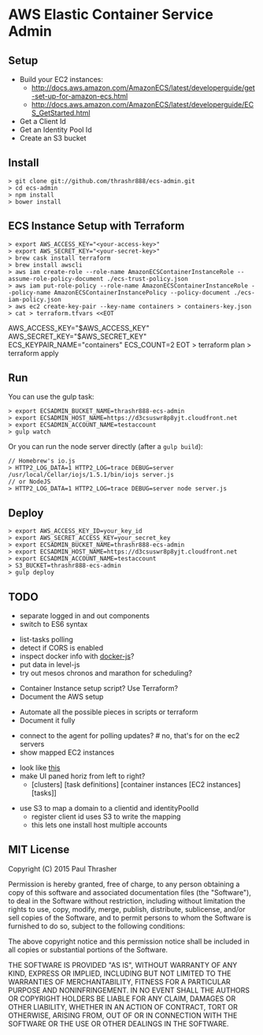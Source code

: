 AWS Elastic Container Service Admin
===================================


Setup
-----

- Build your EC2 instances:
    - http://docs.aws.amazon.com/AmazonECS/latest/developerguide/get-set-up-for-amazon-ecs.html
    - http://docs.aws.amazon.com/AmazonECS/latest/developerguide/ECS_GetStarted.html
- Get a Client Id
- Get an Identity Pool Id
- Create an S3 bucket


Install
-------

    
    > git clone git://github.com/thrashr888/ecs-admin.git
    > cd ecs-admin
    > npm install
    > bower install


ECS Instance Setup with Terraform
---------------------------------

    > export AWS_ACCESS_KEY="<your-access-key>"
    > export AWS_SECRET_KEY="<your-secret-key>"
    > brew cask install terraform
    > brew install awscli
    > aws iam create-role --role-name AmazonECSContainerInstanceRole --assume-role-policy-document ./ecs-trust-policy.json
    > aws iam put-role-policy --role-name AmazonECSContainerInstanceRole --policy-name AmazonECSContainerInstancePolicy --policy-document ./ecs-iam-policy.json
    > aws ec2 create-key-pair --key-name containers > containers-key.json
    > cat > terraform.tfvars <<EOT
AWS_ACCESS_KEY="$AWS_ACCESS_KEY"
AWS_SECRET_KEY="$AWS_SECRET_KEY"
ECS_KEYPAIR_NAME="containers"
ECS_COUNT=2
EOT
    > terraform plan
    > terraform apply

Run
---

You can use the gulp task:

    > export ECSADMIN_BUCKET_NAME=thrashr888-ecs-admin
    > export ECSADMIN_HOST_NAME=https://d3csuswr8p8yjt.cloudfront.net
    > export ECSADMIN_ACCOUNT_NAME=testaccount
    > gulp watch

Or you can run the node server directly (after a `gulp build`):

    // Homebrew's io.js
    > HTTP2_LOG_DATA=1 HTTP2_LOG=trace DEBUG=server /usr/local/Cellar/iojs/1.5.1/bin/iojs server.js
    // or NodeJS
    > HTTP2_LOG_DATA=1 HTTP2_LOG=trace DEBUG=server node server.js


Deploy
------

    > export AWS_ACCESS_KEY_ID=your_key_id
    > export AWS_SECRET_ACCESS_KEY=your_secret_key
    > export ECSADMIN_BUCKET_NAME=thrashr888-ecs-admin
    > export ECSADMIN_HOST_NAME=https://d3csuswr8p8yjt.cloudfront.net
    > export ECSADMIN_ACCOUNT_NAME=testaccount
    > S3_BUCKET=thrashr888-ecs-admin 
    > gulp deploy


TODO
----

+ separate logged in and out components
+ switch to ES6 syntax
- list-tasks polling
- detect if CORS is enabled
- inspect docker info with [docker-js](https://github.com/dgoujard/docker-js/)?
- put data in level-js
- try out mesos chronos and marathon for scheduling?
+ Container Instance setup script? Use Terraform?
+ Document the AWS setup
- Automate all the possible pieces in scripts or terraform
- Document it fully
+ connect to the agent for polling updates? # no, that's for on the ec2 servers
+ show mapped EC2 instances
- look like [this](https://www.gosquared.com/blog/reinvent-2014-ec2-container-service-demo)
- make UI paned horiz from left to right?
    - [clusters] [task definitions] [container instances [EC2 instances] [tasks]]
+ use S3 to map a domain to a clientid and identityPoolId
    + register client id uses S3 to write the mapping
    + this lets one install host multiple accounts


MIT License
-----------

Copyright (C) 2015 Paul Thrasher

Permission is hereby granted, free of charge, to any person obtaining a copy of this software and associated documentation files (the "Software"), to deal in the Software without restriction, including without limitation the rights to use, copy, modify, merge, publish, distribute, sublicense, and/or sell copies of the Software, and to permit persons to whom the Software is furnished to do so, subject to the following conditions:

The above copyright notice and this permission notice shall be included in all copies or substantial portions of the Software.

THE SOFTWARE IS PROVIDED "AS IS", WITHOUT WARRANTY OF ANY KIND, EXPRESS OR IMPLIED, INCLUDING BUT NOT LIMITED TO THE WARRANTIES OF MERCHANTABILITY, FITNESS FOR A PARTICULAR PURPOSE AND NONINFRINGEMENT. IN NO EVENT SHALL THE AUTHORS OR COPYRIGHT HOLDERS BE LIABLE FOR ANY CLAIM, DAMAGES OR OTHER LIABILITY, WHETHER IN AN ACTION OF CONTRACT, TORT OR OTHERWISE, ARISING FROM, OUT OF OR IN CONNECTION WITH THE SOFTWARE OR THE USE OR OTHER DEALINGS IN THE SOFTWARE.